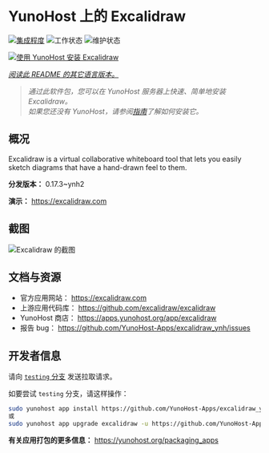 <!--
注意：此 README 由 <https://github.com/YunoHost/apps/tree/master/tools/readme_generator> 自动生成
请勿手动编辑。
-->

# YunoHost 上的 Excalidraw

[![集成程度](https://apps.yunohost.org/badge/integration/excalidraw)](https://ci-apps.yunohost.org/ci/apps/excalidraw/)
![工作状态](https://apps.yunohost.org/badge/state/excalidraw)
![维护状态](https://apps.yunohost.org/badge/maintained/excalidraw)

[![使用 YunoHost 安装 Excalidraw](https://install-app.yunohost.org/install-with-yunohost.svg)](https://install-app.yunohost.org/?app=excalidraw)

*[阅读此 README 的其它语言版本。](./ALL_README.md)*

> *通过此软件包，您可以在 YunoHost 服务器上快速、简单地安装 Excalidraw。*  
> *如果您还没有 YunoHost，请参阅[指南](https://yunohost.org/install)了解如何安装它。*

## 概况

Excalidraw is a virtual collaborative whiteboard tool that lets you easily sketch diagrams that have a hand-drawn feel to them.


**分发版本：** 0.17.3~ynh2

**演示：** <https://excalidraw.com>

## 截图

![Excalidraw 的截图](./doc/screenshots/screenshot.png)

## 文档与资源

- 官方应用网站： <https://excalidraw.com>
- 上游应用代码库： <https://github.com/excalidraw/excalidraw>
- YunoHost 商店： <https://apps.yunohost.org/app/excalidraw>
- 报告 bug： <https://github.com/YunoHost-Apps/excalidraw_ynh/issues>

## 开发者信息

请向 [`testing` 分支](https://github.com/YunoHost-Apps/excalidraw_ynh/tree/testing) 发送拉取请求。

如要尝试 `testing` 分支，请这样操作：

```bash
sudo yunohost app install https://github.com/YunoHost-Apps/excalidraw_ynh/tree/testing --debug
或
sudo yunohost app upgrade excalidraw -u https://github.com/YunoHost-Apps/excalidraw_ynh/tree/testing --debug
```

**有关应用打包的更多信息：** <https://yunohost.org/packaging_apps>
